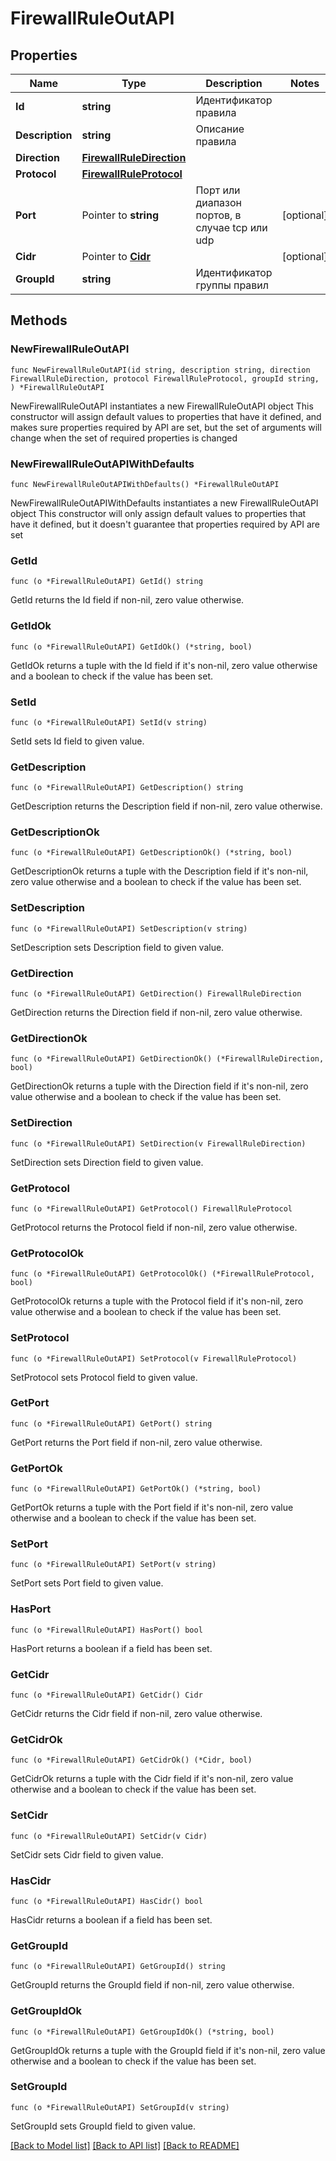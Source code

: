 # FirewallRuleOutAPI

## Properties

Name | Type | Description | Notes
------------ | ------------- | ------------- | -------------
**Id** | **string** | Идентификатор правила | 
**Description** | **string** | Описание правила | 
**Direction** | [**FirewallRuleDirection**](FirewallRuleDirection.md) |  | 
**Protocol** | [**FirewallRuleProtocol**](FirewallRuleProtocol.md) |  | 
**Port** | Pointer to **string** | Порт или диапазон портов, в случае tcp или udp | [optional] 
**Cidr** | Pointer to [**Cidr**](Cidr.md) |  | [optional] 
**GroupId** | **string** | Идентификатор группы правил | 

## Methods

### NewFirewallRuleOutAPI

`func NewFirewallRuleOutAPI(id string, description string, direction FirewallRuleDirection, protocol FirewallRuleProtocol, groupId string, ) *FirewallRuleOutAPI`

NewFirewallRuleOutAPI instantiates a new FirewallRuleOutAPI object
This constructor will assign default values to properties that have it defined,
and makes sure properties required by API are set, but the set of arguments
will change when the set of required properties is changed

### NewFirewallRuleOutAPIWithDefaults

`func NewFirewallRuleOutAPIWithDefaults() *FirewallRuleOutAPI`

NewFirewallRuleOutAPIWithDefaults instantiates a new FirewallRuleOutAPI object
This constructor will only assign default values to properties that have it defined,
but it doesn't guarantee that properties required by API are set

### GetId

`func (o *FirewallRuleOutAPI) GetId() string`

GetId returns the Id field if non-nil, zero value otherwise.

### GetIdOk

`func (o *FirewallRuleOutAPI) GetIdOk() (*string, bool)`

GetIdOk returns a tuple with the Id field if it's non-nil, zero value otherwise
and a boolean to check if the value has been set.

### SetId

`func (o *FirewallRuleOutAPI) SetId(v string)`

SetId sets Id field to given value.


### GetDescription

`func (o *FirewallRuleOutAPI) GetDescription() string`

GetDescription returns the Description field if non-nil, zero value otherwise.

### GetDescriptionOk

`func (o *FirewallRuleOutAPI) GetDescriptionOk() (*string, bool)`

GetDescriptionOk returns a tuple with the Description field if it's non-nil, zero value otherwise
and a boolean to check if the value has been set.

### SetDescription

`func (o *FirewallRuleOutAPI) SetDescription(v string)`

SetDescription sets Description field to given value.


### GetDirection

`func (o *FirewallRuleOutAPI) GetDirection() FirewallRuleDirection`

GetDirection returns the Direction field if non-nil, zero value otherwise.

### GetDirectionOk

`func (o *FirewallRuleOutAPI) GetDirectionOk() (*FirewallRuleDirection, bool)`

GetDirectionOk returns a tuple with the Direction field if it's non-nil, zero value otherwise
and a boolean to check if the value has been set.

### SetDirection

`func (o *FirewallRuleOutAPI) SetDirection(v FirewallRuleDirection)`

SetDirection sets Direction field to given value.


### GetProtocol

`func (o *FirewallRuleOutAPI) GetProtocol() FirewallRuleProtocol`

GetProtocol returns the Protocol field if non-nil, zero value otherwise.

### GetProtocolOk

`func (o *FirewallRuleOutAPI) GetProtocolOk() (*FirewallRuleProtocol, bool)`

GetProtocolOk returns a tuple with the Protocol field if it's non-nil, zero value otherwise
and a boolean to check if the value has been set.

### SetProtocol

`func (o *FirewallRuleOutAPI) SetProtocol(v FirewallRuleProtocol)`

SetProtocol sets Protocol field to given value.


### GetPort

`func (o *FirewallRuleOutAPI) GetPort() string`

GetPort returns the Port field if non-nil, zero value otherwise.

### GetPortOk

`func (o *FirewallRuleOutAPI) GetPortOk() (*string, bool)`

GetPortOk returns a tuple with the Port field if it's non-nil, zero value otherwise
and a boolean to check if the value has been set.

### SetPort

`func (o *FirewallRuleOutAPI) SetPort(v string)`

SetPort sets Port field to given value.

### HasPort

`func (o *FirewallRuleOutAPI) HasPort() bool`

HasPort returns a boolean if a field has been set.

### GetCidr

`func (o *FirewallRuleOutAPI) GetCidr() Cidr`

GetCidr returns the Cidr field if non-nil, zero value otherwise.

### GetCidrOk

`func (o *FirewallRuleOutAPI) GetCidrOk() (*Cidr, bool)`

GetCidrOk returns a tuple with the Cidr field if it's non-nil, zero value otherwise
and a boolean to check if the value has been set.

### SetCidr

`func (o *FirewallRuleOutAPI) SetCidr(v Cidr)`

SetCidr sets Cidr field to given value.

### HasCidr

`func (o *FirewallRuleOutAPI) HasCidr() bool`

HasCidr returns a boolean if a field has been set.

### GetGroupId

`func (o *FirewallRuleOutAPI) GetGroupId() string`

GetGroupId returns the GroupId field if non-nil, zero value otherwise.

### GetGroupIdOk

`func (o *FirewallRuleOutAPI) GetGroupIdOk() (*string, bool)`

GetGroupIdOk returns a tuple with the GroupId field if it's non-nil, zero value otherwise
and a boolean to check if the value has been set.

### SetGroupId

`func (o *FirewallRuleOutAPI) SetGroupId(v string)`

SetGroupId sets GroupId field to given value.



[[Back to Model list]](../README.md#documentation-for-models) [[Back to API list]](../README.md#documentation-for-api-endpoints) [[Back to README]](../README.md)


